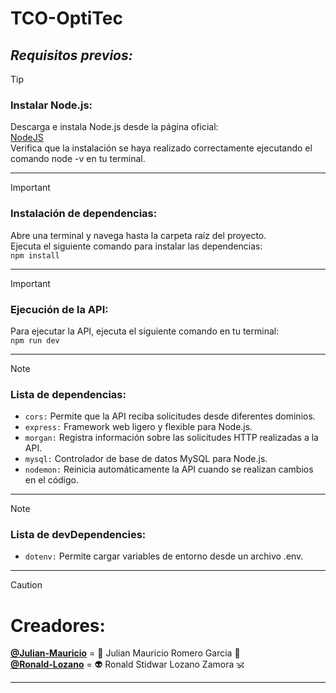 # **TCO-OptiTec**

## *Requisitos previos:*

> [!TIP]
> ### Instalar Node.js:
> Descarga e instala Node.js desde la página oficial:
\
[NodeJS](https://nodejs.org/en/download)
\
> Verifica que la instalación se haya realizado correctamente ejecutando el comando node -v en tu terminal.

------------------------------------------------------------------------------ 

> [!IMPORTANT]
> ### Instalación de dependencias:
> Abre una terminal y navega hasta la carpeta raíz del proyecto.
\
> Ejecuta el siguiente comando para instalar las dependencias:
\
> `npm install`

------------------------------------------------------------------------------ 

> [!IMPORTANT]
> ### Ejecución de la API:
> Para ejecutar la API, ejecuta el siguiente comando en tu terminal:
\
> `npm run dev`

------------------------------------------------------------------------------ 

> [!NOTE]
> ### Lista de dependencias:
> * `cors:` Permite que la API reciba solicitudes desde diferentes dominios.
> * `express:` Framework web ligero y flexible para Node.js.
> * `morgan:` Registra información sobre las solicitudes HTTP realizadas a la API.
> * `mysql:` Controlador de base de datos MySQL para Node.js.
> * `nodemon:` Reinicia automáticamente la API cuando se realizan cambios en el código.

------------------------------------------------------------------------------ 

> [!NOTE]
> ### Lista de devDependencies:
> * `dotenv:` Permite cargar variables de entorno desde un archivo .env.

------------------------------------------------------------------------------ 

> [!CAUTION]
> # Creadores:
> __[@Julian-Mauricio](https://github.com/Julian-Mauricio)__ = :gem: Julian Mauricio Romero Garcia :trident:
\
> __[@Ronald-Lozano](https://github.com/Ronald-Lozano)__ = :alien: Ronald Stidwar Lozano Zamora :om:

------------------------------------------------------------------------------ 
